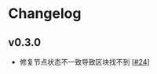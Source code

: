 # Changelog

## v0.3.0

- 修复节点状态不一致导致区块找不到 [[#24](https://github.com/ipfs-force-community/chain-co/pull/24)]